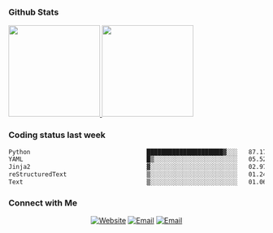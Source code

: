 
### Github Stats

<a href="https://github.com/lileixuan">
  <img height="180em" src="https://github-readme-stats.vercel.app/api?username=lileixuan&theme=buefy&show_icons=true" />
  <img height="180em" src="https://github-readme-stats.vercel.app/api/top-langs/?username=lileixuan&theme=buefy&layout=compact" />
</a>

### Coding status last week 

<!--START_SECTION:waka-->

```txt
Python                                █████████████████████▓░░░   87.17 %
YAML                                  █▒░░░░░░░░░░░░░░░░░░░░░░░   05.52 %
Jinja2                                ▓░░░░░░░░░░░░░░░░░░░░░░░░   02.97 %
reStructuredText                      ▒░░░░░░░░░░░░░░░░░░░░░░░░   01.24 %
Text                                  ▒░░░░░░░░░░░░░░░░░░░░░░░░   01.06 %
```

<!--END_SECTION:waka-->

### Connect with Me 

<p align="center">
<a href="https://www.koomu.cn/"><img alt="Website" src="https://img.shields.io/badge/Website-www.koomu.cn-blue?style=flat-square&logo=google-chrome"></a>
<a href="mailto:lileixuan@gmail.com"><img alt="Email" src="https://img.shields.io/badge/Email-lileixuan@gmail.com-blue?style=flat-square&logo=gmail"></a>
<a href="https://www.koomu.cn/rss/"><img alt="Email" src="https://img.shields.io/badge/RSS-www.koomu.cn%2Frss%2F-blue?style=flat-square&logo=rss"></a>


</p>
